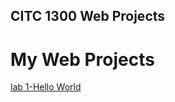 ## CITC 1300 Web Projects 

<h1>My Web Projects</h1>

<a href="lab1/index.html" target="_blank">lab 1-Hello World</a>
